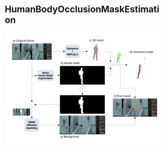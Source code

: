 # HumanBodyOcclusionMaskEstimation

![alt text](https://github.com/snicolau/HumanBodyOcclusionMaskEstimation/blob/main/Diagram.jpg?raw=true)
